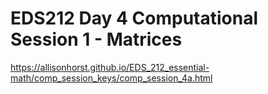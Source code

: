 # EDS212 Day 4 Computational Session 1 - Matrices
https://allisonhorst.github.io/EDS_212_essential-math/comp_session_keys/comp_session_4a.html

